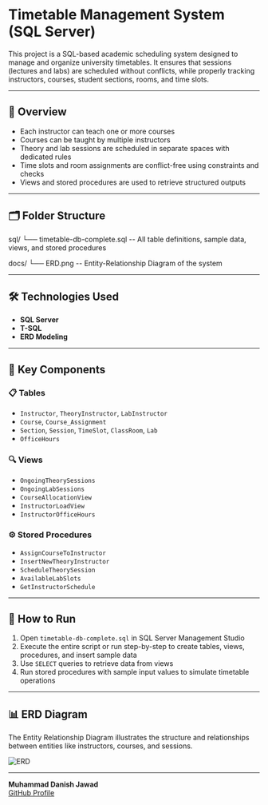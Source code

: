# Timetable Management System (SQL Server)

This project is a SQL-based academic scheduling system designed to manage and organize university timetables. It ensures that sessions (lectures and labs) are scheduled without conflicts, while properly tracking instructors, courses, student sections, rooms, and time slots.

---

## 📌 Overview

- Each instructor can teach one or more courses  
- Courses can be taught by multiple instructors  
- Theory and lab sessions are scheduled in separate spaces with dedicated rules  
- Time slots and room assignments are conflict-free using constraints and checks  
- Views and stored procedures are used to retrieve structured outputs  

---

## 🗂️ Folder Structure

sql/
└── timetable-db-complete.sql -- All table definitions, sample data, views, and stored procedures

docs/
└── ERD.png -- Entity-Relationship Diagram of the system


---

## 🛠️ Technologies Used

- **SQL Server**  
- **T-SQL**  
- **ERD Modeling**

---

## 🧱 Key Components

### 📋 Tables
- `Instructor`, `TheoryInstructor`, `LabInstructor`
- `Course`, `Course_Assignment`
- `Section`, `Session`, `TimeSlot`, `ClassRoom`, `Lab`
- `OfficeHours`

### 🔍 Views
- `OngoingTheorySessions`
- `OngoingLabSessions`
- `CourseAllocationView`
- `InstructorLoadView`
- `InstructorOfficeHours`

### ⚙️ Stored Procedures
- `AssignCourseToInstructor`
- `InsertNewTheoryInstructor`
- `ScheduleTheorySession`
- `AvailableLabSlots`
- `GetInstructorSchedule`

---

## 🚀 How to Run

1. Open `timetable-db-complete.sql` in SQL Server Management Studio  
2. Execute the entire script or run step-by-step to create tables, views, procedures, and insert sample data  
3. Use `SELECT` queries to retrieve data from views  
4. Run stored procedures with sample input values to simulate timetable operations  

---

## 📊 ERD Diagram

The Entity Relationship Diagram illustrates the structure and relationships between entities like instructors, courses, and sessions.

![ERD](docs/ERD.png)

---

**Muhammad Danish Jawad**  
[GitHub Profile](https://github.com/yourusername)
